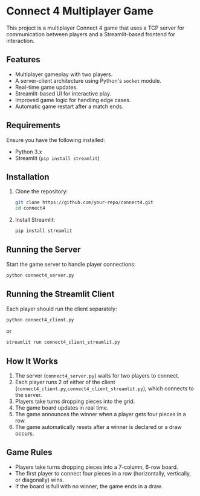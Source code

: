 # Connect 4 Multiplayer Game

This project is a multiplayer Connect 4 game that uses a TCP server for communication between players and a Streamlit-based frontend for interaction.

## Features
- Multiplayer gameplay with two players.
- A server-client architecture using Python's `socket` module.
- Real-time game updates.
- Streamlit-based UI for interactive play.
- Improved game logic for handling edge cases.
- Automatic game restart after a match ends.

## Requirements
Ensure you have the following installed:
- Python 3.x
- Streamlit (`pip install streamlit`)

## Installation
1. Clone the repository:
   ```sh
   git clone https://github.com/your-repo/connect4.git
   cd connect4
   ```
2. Install Streamlit:
   ```sh
   pip install streamlit
   ```

## Running the Server
Start the game server to handle player connections:
```sh
python connect4_server.py
```

## Running the Streamlit Client
Each player should run the client separately:
```sh
python connect4_client.py 
```
or
```sh
streamlit run connect4_client_streamlit.py 
```

## How It Works
1. The server (`connect4_server.py`) waits for two players to connect.
2. Each player runs 2 of either of the client (`connect4_client.py`,`connect4_client_streamlit.py`), which connects to the server.
3. Players take turns dropping pieces into the grid.
4. The game board updates in real time.
5. The game announces the winner when a player gets four pieces in a row.
6. The game automatically resets after a winner is declared or a draw occurs.

## Game Rules
- Players take turns dropping pieces into a 7-column, 6-row board.
- The first player to connect four pieces in a row (horizontally, vertically, or diagonally) wins.
- If the board is full with no winner, the game ends in a draw.

